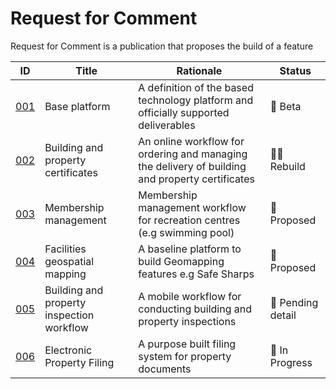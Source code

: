 # Request for Comment

Request for Comment is a publication that proposes the build of a feature 

ID | Title | Rationale | Status
--- | --- | --- | --- 
[001](RFC-001.md) | Base platform | A definition of the based technology platform and officially supported deliverables | 🧪 Beta
[002](RFC-002.md) | Building and property certificates | An online workflow for ordering and managing the delivery of building and property certificates | 👷‍♀️ Rebuild
[003](RFC-003.md) | Membership management | Membership management workflow for recreation centres (e.g swimming pool) | 📃 Proposed
[004](RFC-004.md) | Facilities geospatial mapping | A baseline platform to build Geomapping features e.g Safe Sharps | 📃 Proposed
[005](RFC-005.md) | Building and property inspection workflow | A mobile workflow for conducting building and property inspections | 🛑 Pending detail 
[006](RFC-006.md) | Electronic Property Filing | A purpose built filing system for property documents | 🚧 In Progress 
